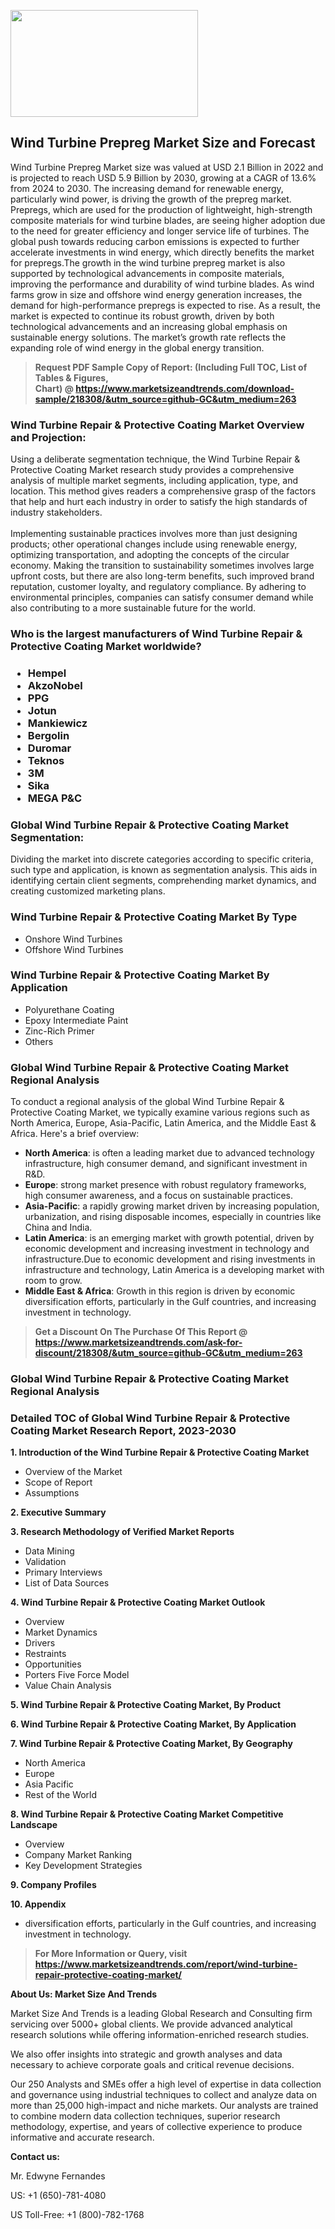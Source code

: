 <p><img class="alignnone size-medium wp-image-20088" src="https://ffe5etoiles.com/wp-content/uploads/2024/12/MST1-300x171.png" alt="" width="300" height="171" /></p><h2>Wind Turbine Prepreg Market Size and Forecast</h2><p>Wind Turbine Prepreg Market size was valued at USD 2.1 Billion in 2022 and is projected to reach USD 5.9 Billion by 2030, growing at a CAGR of 13.6% from 2024 to 2030. The increasing demand for renewable energy, particularly wind power, is driving the growth of the prepreg market. Prepregs, which are used for the production of lightweight, high-strength composite materials for wind turbine blades, are seeing higher adoption due to the need for greater efficiency and longer service life of turbines. The global push towards reducing carbon emissions is expected to further accelerate investments in wind energy, which directly benefits the market for prepregs.The growth in the wind turbine prepreg market is also supported by technological advancements in composite materials, improving the performance and durability of wind turbine blades. As wind farms grow in size and offshore wind energy generation increases, the demand for high-performance prepregs is expected to rise. As a result, the market is expected to continue its robust growth, driven by both technological advancements and an increasing global emphasis on sustainable energy solutions. The market’s growth rate reflects the expanding role of wind energy in the global energy transition.</p><blockquote id="" class=""><strong>Request PDF Sample Copy of Report: (Including Full TOC, List of Tables &amp; Figures, Chart)&nbsp;@&nbsp;<strong><a href="https://www.marketsizeandtrends.com/download-sample/218308/&utm_source=github-GC&utm_medium=263" target="_blank">https://www.marketsizeandtrends.com/download-sample/218308/&utm_source=github-GC&utm_medium=263</a></strong></strong></blockquote><h3 id="" class="">Wind Turbine Repair & Protective Coating Market&nbsp;Overview and Projection:</h3><p id="" class="">Using a deliberate segmentation technique, the Wind Turbine Repair & Protective Coating Market research study provides a comprehensive analysis of multiple market segments, including application, type, and location. This method gives readers a comprehensive grasp of the factors that help and hurt each industry in order to satisfy the high standards of industry stakeholders. <br /> <br />Implementing sustainable practices involves more than just designing products; other operational changes include using renewable energy, optimizing transportation, and adopting the concepts of the circular economy. Making the transition to sustainability sometimes involves large upfront costs, but there are also long-term benefits, such improved brand reputation, customer loyalty, and regulatory compliance. By adhering to environmental principles, companies can satisfy consumer demand while also contributing to a more sustainable future for the world.</p><h3 id="" class="">Who is the largest manufacturers of&nbsp;Wind Turbine Repair & Protective Coating Market worldwide?</h3><h3 class=""><p><ul><li>Hempel </li><li> AkzoNobel </li><li> PPG </li><li> Jotun </li><li> Mankiewicz </li><li> Bergolin </li><li> Duromar </li><li> Teknos </li><li> 3M </li><li> Sika </li><li> MEGA P&C</li></ul></p></h3><h3 id="" class="">Global&nbsp;Wind Turbine Repair & Protective Coating Market Segmentation:</h3><p id="" class="">Dividing the market into discrete categories according to specific criteria, such type and application, is known as segmentation analysis. This aids in identifying certain client segments, comprehending market dynamics, and creating customized marketing plans.</p><h3 id="" class="">Wind Turbine Repair & Protective Coating Market&nbsp;By Type</h3><p><p><ul><li>Onshore Wind Turbines</li><li> Offshore Wind Turbines</p></li></ul></p></p><h3 id="" class="">Wind Turbine Repair & Protective Coating Market&nbsp;By Application</h3><p class=""><p><ul><li>Polyurethane Coating</li><li> Epoxy Intermediate Paint</li><li> Zinc-Rich Primer</li><li> Others</li></ul></p></p><h3 id="" class="">Global Wind Turbine Repair & Protective Coating Market Regional Analysis</h3><p id="" class="">To conduct a regional analysis of the global Wind Turbine Repair & Protective Coating Market, we typically examine various regions such as North America, Europe, Asia-Pacific, Latin America, and the Middle East &amp; Africa. Here's a brief overview:</p><ul><li><strong>North America</strong>: is often a leading market due to advanced technology infrastructure, high consumer demand, and significant investment in R&amp;D.</li><li><strong>Europe</strong>: strong market presence with robust regulatory frameworks, high consumer awareness, and a focus on sustainable practices.</li><li><strong>Asia-Pacific</strong>: a rapidly growing market driven by increasing population, urbanization, and rising disposable incomes, especially in countries like China and India.</li><li><strong>Latin America</strong>: is an emerging market with growth potential, driven by economic development and increasing investment in technology and infrastructure.Due to economic development and rising investments in infrastructure and technology, Latin America is a developing market with room to grow.</li><li><strong>Middle East &amp; Africa</strong>: Growth in this region is driven by economic diversification efforts, particularly in the Gulf countries, and increasing investment in technology.</li></ul><blockquote id="" class=""><strong>Get a Discount On The Purchase Of This Report @ <strong><a href="https://www.marketsizeandtrends.com/ask-for-discount/218308/&utm_source=github-GC&utm_medium=263" target="_blank">https://www.marketsizeandtrends.com/ask-for-discount/218308/&utm_source=github-GC&utm_medium=263</a></strong></strong></blockquote><h3 id="" class="">Global Wind Turbine Repair & Protective Coating Market Regional Analysis</h3><h3 id="" class="">Detailed TOC of Global Wind Turbine Repair & Protective Coating Market Research Report, 2023-2030</h3><p id="" class=""><strong>1. Introduction of the Wind Turbine Repair & Protective Coating Market</strong></p><ul><li>Overview of the Market</li><li>Scope of Report</li><li>Assumptions</li></ul><p id="" class=""><strong>2. Executive Summary</strong></p><p id="" class=""><strong>3. Research Methodology of Verified Market Reports</strong></p><ul><li>Data Mining</li><li>Validation</li><li>Primary Interviews</li><li>List of Data Sources</li></ul><p id="" class=""><strong>4. Wind Turbine Repair & Protective Coating Market Outlook</strong></p><ul><li>Overview</li><li>Market Dynamics</li><li>Drivers</li><li>Restraints</li><li>Opportunities</li><li>Porters Five Force Model</li><li>Value Chain Analysis</li></ul><p id="" class=""><strong>5. Wind Turbine Repair & Protective Coating Market, By Product</strong></p><p id="" class=""><strong>6. Wind Turbine Repair & Protective Coating Market, By Application</strong></p><p id="" class=""><strong>7. Wind Turbine Repair & Protective Coating Market, By Geography</strong></p><ul><li>North America</li><li>Europe</li><li>Asia Pacific</li><li>Rest of the World</li></ul><p id="" class=""><strong>8. Wind Turbine Repair & Protective Coating Market Competitive Landscape</strong></p><ul><li>Overview</li><li>Company Market Ranking</li><li>Key Development Strategies</li></ul><p id="" class=""><strong>9. Company Profiles</strong></p><p id="" class=""><strong>10. Appendix</strong></p><ul><li>diversification efforts, particularly in the Gulf countries, and increasing investment in technology.</li></ul><blockquote id="" class=""><strong>For More Information or Query, visit <strong><strong><a href="https://www.marketsizeandtrends.com/report/wind-turbine-repair-protective-coating-market/" target="_blank">https://www.marketsizeandtrends.com/report/wind-turbine-repair-protective-coating-market/</a></strong></strong></strong></blockquote><p id="" class=""><strong>About Us: Market Size And Trends</strong></p><p id="" class="">Market Size And Trends is a leading Global Research and Consulting firm servicing over 5000+ global clients. We provide advanced analytical research solutions while offering information-enriched research studies.</p><p id="" class="">We also offer insights into strategic and growth analyses and data necessary to achieve corporate goals and critical revenue decisions.</p><p id="" class="">Our 250 Analysts and SMEs offer a high level of expertise in data collection and governance using industrial techniques to collect and analyze data on more than 25,000 high-impact and niche markets. Our analysts are trained to combine modern data collection techniques, superior research methodology, expertise, and years of collective experience to produce informative and accurate research.</p><p id="" class=""><strong>Contact us:</strong></p><p id="" class="">Mr. Edwyne Fernandes</p><p id="" class="">US: +1 (650)-781-4080</p><p id="" class="">US Toll-Free: +1 (800)-782-1768</p>
